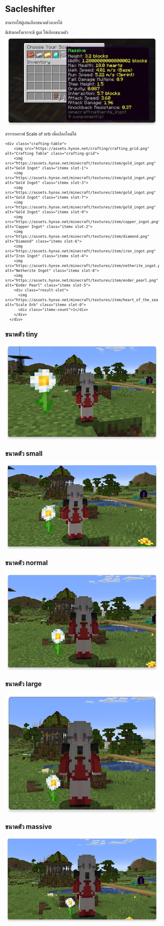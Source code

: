 # Sacleshifter
สามารถให้ผู้เล่นเลือกขนาดตัวละครได้

มีเข้ามาครั้งแรกจะมี gui ให้เลือกขนาดตัว
![alt text](image-3.png)

สารารถคราฟ Scale of orb เพื่อเลือกใหม่ได้
<code-preview>

```
<div class="crafting-table">
    <img src="https://assets.hynse.net/crafting/crafting_grid.png" alt="Crafting Table" class="crafting-grid">
    <img src="https://assets.hynse.net/minecraft/textures/item/gold_ingot.png" alt="Gold Ingot" class="itemx slot-1">
    <img src="https://assets.hynse.net/minecraft/textures/item/gold_ingot.png" alt="Gold Ingot" class="itemx slot-3">
    <img src="https://assets.hynse.net/minecraft/textures/item/gold_ingot.png" alt="Gold Ingot" class="itemx slot-7">
    <img src="https://assets.hynse.net/minecraft/textures/item/gold_ingot.png" alt="Gold Ingot" class="itemx slot-9">
    <img src="https://assets.hynse.net/minecraft/textures/item/copper_ingot.png" alt="Copper Ingot" class="itemx slot-2">
    <img src="https://assets.hynse.net/minecraft/textures/item/diamond.png" alt="Diamond" class="itemx slot-6">
    <img src="https://assets.hynse.net/minecraft/textures/item/iron_ingot.png" alt="Iron Ingot" class="itemx slot-4">
    <img src="https://assets.hynse.net/minecraft/textures/item/netherite_ingot.png" alt="Netherite Ingot" class="itemx slot-8">
    <img src="https://assets.hynse.net/minecraft/textures/item/ender_pearl.png" alt="Ender Pearl" class="itemx slot-5">
    <div class="result-slot">
      <img src="https://assets.hynse.net/minecraft/textures/item/heart_of_the_sea.png" alt="Scale Orb" class="itemx slot-0">
      <div class="itemx-count">1</div>
    </div>
  </div>

```

</code-preview>

<script setup>
    import CodePreview from '../components/CodePreview.vue'
</script>


## ขนาดตัว tiny
![alt text](image-4.png)

## ขนาดตัว small
![alt text](image-5.png)

## ขนาดตัว normal
![alt text](image-6.png)

## ขนาดตัว large
![alt text](image-7.png)

## ขนาดตัว massive
![alt text](image-8.png)
